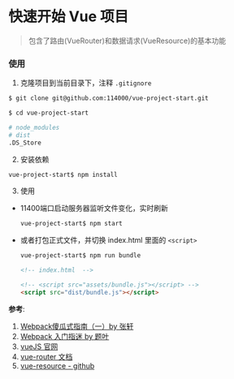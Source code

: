 # 快速开始 Vue 项目

> 包含了路由(VueRouter)和数据请求(VueResource)的基本功能

### 使用

1. 克隆项目到当前目录下，注释 `.gitignore`

  ``` bash
  $ git clone git@github.com:114000/vue-project-start.git

  $ cd vue-project-start
  ```

  ``` bash
  # node_modules
  # dist
  .DS_Store
  ```

2. 安装依赖

  ``` bash
  vue-project-start$ npm install
  ```

3. 使用
  * 11400端口启动服务器监听文件变化，实时刷新

    ``` bash
    vue-project-start$ npm start
    ```


  * 或者打包正式文件，并切换 index.html 里面的 `<script>`

    ``` bash
    vue-project-start$ npm run bundle
    ```

    ``` html
    <!-- index.html  -->

    <!-- <script src="assets/bundle.js"></script> -->
    <script src="dist/bundle.js"></script>
    ```


**参考**:

1. [Webpack傻瓜式指南（一）by 张轩](http://zhuanlan.zhihu.com/FrontendMagazine/20367175)
2. [Webpack 入门指迷 by 题叶](http://segmentfault.com/a/1190000002551952)
3. [vueJS 官网](http://cn.vuejs.org/)
4. [vue-router 文档](http://router.vuejs.org/zh-cn/index.html)
5. [vue-resource - github](https://github.com/vuejs/vue-resource)
